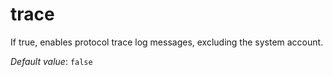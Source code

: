 # trace

If true, enables protocol trace log messages,
excluding the system account.

*Default value*: `false`

